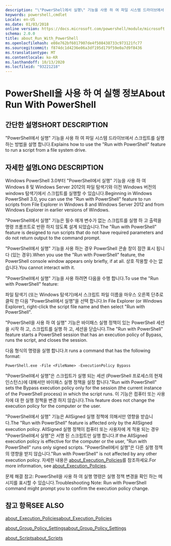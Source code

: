 ```yaml
---
description: "\"PowerShell에서 실행\" 기능을 사용 하 여 파일 시스템 드라이브에서 스크립트를 실행 하는 방법을 설명 합니다."
keywords: powershell,cmdlet
Locale: en-US
ms.date: 01/03/2018
online version: https://docs.microsoft.com/powershell/module/microsoft.powershell.core/about/about_run_with_powershell?view=powershell-6&WT.mc_id=ps-gethelp
schema: 2.0.0
title: about_Run_With_PowerShell
ms.openlocfilehash: e08e762bf6017907de4f508438733c973121fc77
ms.sourcegitcommit: f874dc1d4236e06a3df195d179f59e0a7d9f8436
ms.translationtype: MT
ms.contentlocale: ko-KR
ms.lasthandoff: 10/13/2020
ms.locfileid: "93221218"
---
```

# <a name="about-run-with-powershell"></a><span data-ttu-id="205d0-104">PowerShell을 사용 하 여 실행 정보</span><span class="sxs-lookup"><span data-stu-id="205d0-104">About Run With PowerShell</span></span>

## <a name="short-description"></a><span data-ttu-id="205d0-105">간단한 설명</span><span class="sxs-lookup"><span data-stu-id="205d0-105">SHORT DESCRIPTION</span></span>
<span data-ttu-id="205d0-106">"PowerShell에서 실행" 기능을 사용 하 여 파일 시스템 드라이브에서 스크립트를 실행 하는 방법을 설명 합니다.</span><span class="sxs-lookup"><span data-stu-id="205d0-106">Explains how to use the "Run with PowerShell" feature to run a script from a file system drive.</span></span>

## <a name="long-description"></a><span data-ttu-id="205d0-107">자세한 설명</span><span class="sxs-lookup"><span data-stu-id="205d0-107">LONG DESCRIPTION</span></span>

<span data-ttu-id="205d0-108">Windows PowerShell 3.0부터 "PowerShell에서 실행" 기능을 사용 하 여 Windows 8 및 Windows Server 2012의 파일 탐색기와 이전 Windows 버전의 windows 탐색기에서 스크립트를 실행할 수 있습니다.</span><span class="sxs-lookup"><span data-stu-id="205d0-108">Beginning in Windows PowerShell 3.0, you can use the "Run with PowerShell" feature to run scripts from File Explorer in Windows 8 and Windows Server 2012 and from Windows Explorer in earlier versions of Windows.</span></span>

<span data-ttu-id="205d0-109">"PowerShell에서 실행" 기능은 필수 매개 변수가 없는 스크립트를 실행 하 고 출력을 명령 프롬프트로 반환 하지 않도록 설계 되었습니다.</span><span class="sxs-lookup"><span data-stu-id="205d0-109">The "Run with PowerShell" feature is designed to run scripts that do not have required parameters and do not return output to the command prompt.</span></span>

<span data-ttu-id="205d0-110">"PowerShell에서 실행" 기능을 사용 하는 경우 PowerShell 콘솔 창이 잠깐 표시 됩니다 (있는 경우).</span><span class="sxs-lookup"><span data-stu-id="205d0-110">When you use the "Run with PowerShell" feature, the PowerShell console window appears only briefly, if at all.</span></span> <span data-ttu-id="205d0-111">상호 작용할 수는 없습니다.</span><span class="sxs-lookup"><span data-stu-id="205d0-111">You cannot interact with it.</span></span>

<span data-ttu-id="205d0-112">"PowerShell에서 실행" 기능을 사용 하려면 다음을 수행 합니다.</span><span class="sxs-lookup"><span data-stu-id="205d0-112">To use the "Run with PowerShell" feature:</span></span>

<span data-ttu-id="205d0-113">파일 탐색기 (또는 Windows 탐색기)에서 스크립트 파일 이름을 마우스 오른쪽 단추로 클릭 한 다음 "PowerShell에서 실행"을 선택 합니다.</span><span class="sxs-lookup"><span data-stu-id="205d0-113">In File Explorer (or Windows Explorer), right-click the script file name and then select "Run with PowerShell".</span></span>

<span data-ttu-id="205d0-114">"PowerShell을 사용 하 여 실행" 기능은 바이패스 실행 정책이 있는 PowerShell 세션을 시작 하 고, 스크립트를 실행 하 고, 세션을 닫습니다.</span><span class="sxs-lookup"><span data-stu-id="205d0-114">The "Run with PowerShell" feature starts a PowerShell session that has an execution policy of Bypass, runs the script, and closes the session.</span></span>

<span data-ttu-id="205d0-115">다음 형식의 명령을 실행 합니다.</span><span class="sxs-lookup"><span data-stu-id="205d0-115">It runs a command that has the following format:</span></span>

```
PowerShell.exe -File <FileName> -ExecutionPolicy Bypass
```

<span data-ttu-id="205d0-116">"PowerShell에서 실행"은 스크립트가 실행 되는 세션 (PowerShell 프로세스의 현재 인스턴스)에 대해서만 바이패스 실행 정책을 설정 합니다.</span><span class="sxs-lookup"><span data-stu-id="205d0-116">"Run with PowerShell" sets the Bypass execution policy only for the session (the current instance of the PowerShell process) in which the script runs.</span></span>
<span data-ttu-id="205d0-117">이 기능은 컴퓨터 또는 사용자에 대 한 실행 정책을 변경 하지 않습니다.</span><span class="sxs-lookup"><span data-stu-id="205d0-117">This feature does not change the execution policy for the computer or the user.</span></span>

<span data-ttu-id="205d0-118">"PowerShell에서 실행" 기능은 AllSigned 실행 정책에 의해서만 영향을 받습니다.</span><span class="sxs-lookup"><span data-stu-id="205d0-118">The "Run with PowerShell" feature is affected only by the AllSigned execution policy.</span></span> <span data-ttu-id="205d0-119">AllSigned 실행 정책이 컴퓨터 또는 사용자에 게 적용 되는 경우 "PowerShell에서 실행"은 서명 된 스크립트만 실행 합니다.</span><span class="sxs-lookup"><span data-stu-id="205d0-119">If the AllSigned execution policy is effective for the computer or the user, "Run with PowerShell" runs only signed scripts.</span></span> <span data-ttu-id="205d0-120">"PowerShell에서 실행"은 다른 실행 정책의 영향을 받지 않습니다.</span><span class="sxs-lookup"><span data-stu-id="205d0-120">"Run with PowerShell" is not affected by any other execution policy.</span></span> <span data-ttu-id="205d0-121">자세한 내용은 [about_Execution_Policies](about_Execution_Policies.md)를 참조하세요.</span><span class="sxs-lookup"><span data-stu-id="205d0-121">For more information, see [about_Execution_Policies](about_Execution_Policies.md).</span></span>

<span data-ttu-id="205d0-122">문제 해결 참고: PowerShell을 사용 하 여 실행 명령은 실행 정책 변경을 확인 하는 메시지를 표시할 수 있습니다.</span><span class="sxs-lookup"><span data-stu-id="205d0-122">Troubleshooting Note: Run with PowerShell command might prompt you to confirm the execution policy change.</span></span>

## <a name="see-also"></a><span data-ttu-id="205d0-123">참고 항목</span><span class="sxs-lookup"><span data-stu-id="205d0-123">SEE ALSO</span></span>

[<span data-ttu-id="205d0-124">about_Execution_Policies</span><span class="sxs-lookup"><span data-stu-id="205d0-124">about_Execution_Policies</span></span>](about_Execution_Policies.md)

[<span data-ttu-id="205d0-125">about_Group_Policy_Settings</span><span class="sxs-lookup"><span data-stu-id="205d0-125">about_Group_Policy_Settings</span></span>](about_Group_Policy_Settings.md)

[<span data-ttu-id="205d0-126">about_Scripts</span><span class="sxs-lookup"><span data-stu-id="205d0-126">about_Scripts</span></span>](about_Scripts.md)
